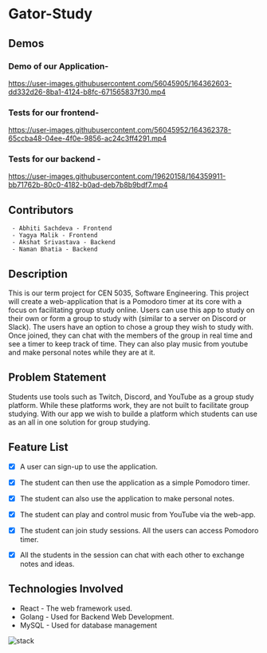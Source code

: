 # Gator-Study

## Demos 

### Demo of our Application- 
https://user-images.githubusercontent.com/56045905/164362603-dd332d26-8ba1-4124-b8fc-671565837f30.mp4


### Tests for our frontend- 



https://user-images.githubusercontent.com/56045952/164362378-65ccba48-04ee-4f0e-9856-ac24c3ff4291.mp4





### Tests for our backend - 
https://user-images.githubusercontent.com/19620158/164359911-bb71762b-80c0-4182-b0ad-deb7b8b9bdf7.mp4







## Contributors 

	 - Abhiti Sachdeva - Frontend
	 - Yagya Malik - Frontend
	 - Akshat Srivastava - Backend
	 - Naman Bhatia - Backend

## Description
This is our term project for CEN 5035, Software Engineering. This project will create a web-application that is a Pomodoro timer at its core with a focus on facilitating group study online. Users can use this app to study on their own or form a group to study with (similar to a server on Discord or Slack). The users have an option to chose a group they wish to study with. Once joined, they can chat with the members of the group in real time and see a timer to keep track of time. They can also play music from youtube and make personal notes while they are at it. 
## Problem Statement
Students use tools such as Twitch, Discord, and YouTube as a group study platform. While these platforms work, they are not built to facilitate group studying. With our app we wish to builde a platform which students can use as an all in one solution for group studying.
## Feature List

 - [x] A user can sign-up to use the application.
 - [x] The student can then use the application as a simple Pomodoro timer.
 - [x] The student can also use the application to make personal notes.
 - [x] The student can play and control music from YouTube via the web-app.
 - [x] The student can join study sessions. All the users can access Pomodoro timer.
 - [x] All the students in the session can chat with each other to exchange notes and ideas.



## Technologies Involved

 - React - The web framework used.
 - Golang - Used for Backend Web Development.
 - MySQL - Used for database management
 
![stack](https://user-images.githubusercontent.com/33253758/149400789-1cd7b443-c048-4210-9df2-698432760f80.png)
